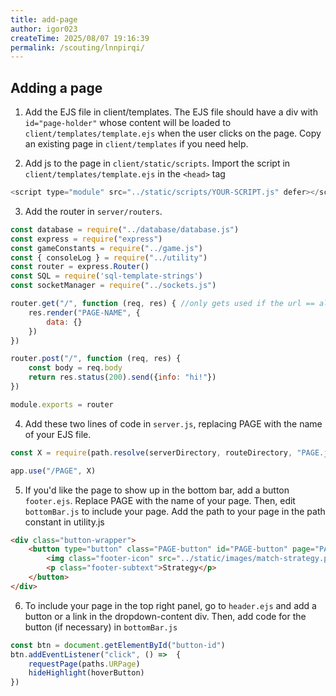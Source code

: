 ```yaml
---
title: add-page
author: igor023
createTime: 2025/08/07 19:16:39
permalink: /scouting/lnnpirqi/
---
```


## Adding a page

1. Add the EJS file in client/templates. The EJS file should have a div with `id="page-holder"` whose content will be loaded to `client/templates/template.ejs` when the user clicks on the page. Copy an existing page in `client/templates` if you need help.

2. Add js to the page in `client/static/scripts`. Import the script in `client/templates/template.ejs` in the ```<head>``` tag

```js
<script type="module" src="../static/scripts/YOUR-SCRIPT.js" defer></script>
```

3. Add the router in `server/routers`.

```js
const database = require("../database/database.js")
const express = require("express")
const gameConstants = require("../game.js")
const { consoleLog } = require("../utility")
const router = express.Router()
const SQL = require('sql-template-strings')
const socketManager = require("../sockets.js")

router.get("/", function (req, res) { //only gets used if the url == alliance-selector
    res.render("PAGE-NAME", {
        data: {}
    })
})

router.post("/", function (req, res) {
    const body = req.body
    return res.status(200).send({info: "hi!"})
})

module.exports = router
```

4. Add these two lines of code in `server.js`, replacing PAGE with the name of your EJS file.

```js
const X = require(path.resolve(serverDirectory, routeDirectory, "PAGE.js"))

app.use("/PAGE", X)
```

5. If you'd like the page to show up in the bottom bar, add a button `footer.ejs`. Replace PAGE with the name of your page. Then, edit `bottomBar.js` to include your page. Add the path to your page in the path constant in utility.js

```html
<div class="button-wrapper">
    <button type="button" class="PAGE-button" id="PAGE-button" page="PAGE">
        <img class="footer-icon" src="../static/images/match-strategy.png">
        <p class="footer-subtext">Strategy</p>
    </button>
</div>
```

6. To include your page in the top right panel, go to `header.ejs` and add a button or a link in the dropdown-content div. Then, add code for the button (if necessary) in `bottomBar.js`

```js
const btn = document.getElementById("button-id")
btn.addEventListener("click", () =>  {
    requestPage(paths.URPage)
    hideHighlight(hoverButton)
})

